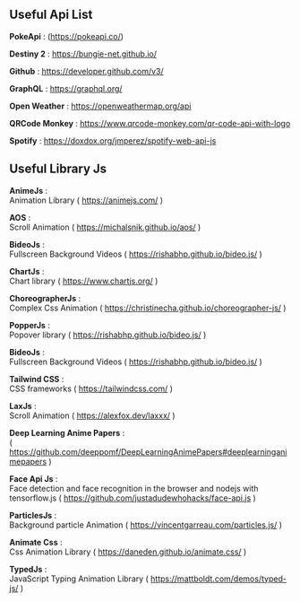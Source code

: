 ## Useful Api List

**PokeApi** : (https://pokeapi.co/)

**Destiny 2** : https://bungie-net.github.io/

**Github** : https://developer.github.com/v3/

**GraphQL** : https://graphql.org/

**Open Weather** : https://openweathermap.org/api

**QRCode Monkey** : https://www.qrcode-monkey.com/qr-code-api-with-logo

**Spotify** : https://doxdox.org/jmperez/spotify-web-api-js


## Useful Library Js

**AnimeJs** : <br>
Animation Library ( https://animejs.com/ )

**AOS** : <br>
Scroll Animation ( https://michalsnik.github.io/aos/ )

**BideoJs** : <br>
Fullscreen Background Videos ( https://rishabhp.github.io/bideo.js/ )

**ChartJs** : <br>
Chart library ( https://www.chartjs.org/ )

**ChoreographerJs** : <br>
Complex Css Animation ( https://christinecha.github.io/choreographer-js/ )

**PopperJs** : <br>
Popover library ( https://rishabhp.github.io/bideo.js/ )

**BideoJs** : <br>
Fullscreen Background Videos ( https://rishabhp.github.io/bideo.js/ )

**Tailwind CSS** : <br>
CSS frameworks ( https://tailwindcss.com/ )

**LaxJs** : <br>
Scroll Animation ( https://alexfox.dev/laxxx/ )

**Deep Learning Anime Papers** : <br> 
( https://github.com/deeppomf/DeepLearningAnimePapers#deeplearninganimepapers )

**Face Api Js** : <br>
Face detection and face recognition in the browser and nodejs with tensorflow.js
( https://github.com/justadudewhohacks/face-api.js )

**ParticlesJs** : <br>
Background particle Animation ( https://vincentgarreau.com/particles.js/ )

**Animate Css** : <br>
Css Animation Library ( https://daneden.github.io/animate.css/ )

**TypedJs** : <br>
JavaScript Typing Animation Library ( https://mattboldt.com/demos/typed-js/ )
